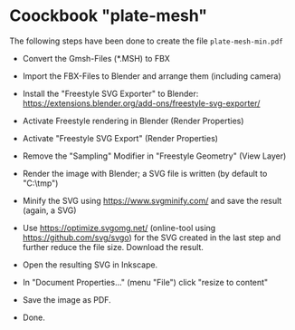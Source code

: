 # Coockbook "plate-mesh"

The following steps have been done to create the file `plate-mesh-min.pdf`

- Convert the Gmsh-Files (*.MSH) to FBX

- Import the FBX-Files to Blender and arrange them (including camera)

- Install the "Freestyle SVG Exporter" to Blender: 
  https://extensions.blender.org/add-ons/freestyle-svg-exporter/

- Activate Freestyle rendering in Blender (Render Properties)

- Activate "Freestyle SVG Export" (Render Properties)

- Remove the "Sampling" Modifier in "Freestyle Geometry" (View Layer)

- Render the image with Blender; a SVG file is written (by default to "C:\tmp")

- Minify the SVG using https://www.svgminify.com/ and save the result (again, a SVG)

- Use https://optimize.svgomg.net/ (online-tool using https://github.com/svg/svgo) for the SVG created in the last step and further reduce the file size. Download the result.

- Open the resulting SVG in Inkscape.

- In "Document Properties..." (menu "File") click "resize to content"

- Save the image as PDF.

- Done.